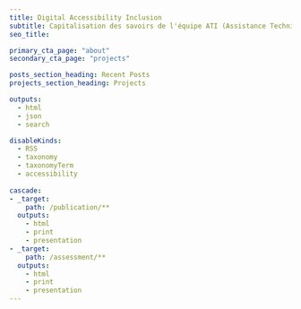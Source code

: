 ```yaml
---
title: Digital Accessibility Inclusion
subtitle: Capitalisation des savoirs de l'équipe ATI (Assistance Technique Inclusion)
seo_title:

primary_cta_page: "about"
secondary_cta_page: "projects"

posts_section_heading: Recent Posts
projects_section_heading: Projects

outputs:
  - html
  - json
  - search

disableKinds:
  - RSS
  - taxonomy
  - taxonomyTerm
  - accessibility
  
cascade:
- _target:
    path: /publication/**
  outputs:
    - html
    - print
    - presentation
- _target:
    path: /assessment/**
  outputs:
    - html
    - print
    - presentation
---
```

